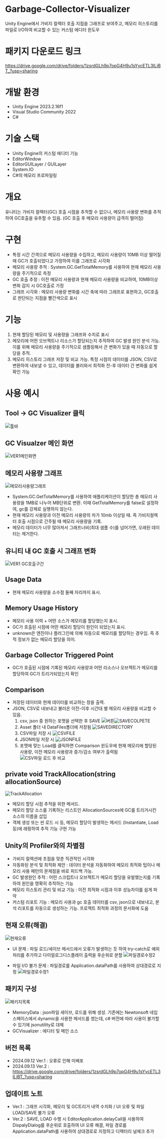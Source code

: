 # Garbage-Collector-Visualizer
Unity Engine에서 가비지 컬렉터 호출 지점을 그래프로 보여주고, 메모리 히스토리를 파일로 I/O하여 비교할 수 있는 커스텀 에디터 윈도우

# 패키지 다운로드 링크
  https://drive.google.com/drive/folders/1zsrdGLh9p7opG4H9u1sYycETL3ILjBT_?usp=sharing

# 개발 환경
- Unity Engine 2023.2.16f1
- Visual Studio Community 2022
- C#

# 기술 스택
- Unity Engine의 커스텀 에디터 기능
- EditorWindow
- EditorGUILayer / GUILayer
- System.IO
- C#의 메모리 프로파일링

# 개요
유니티는 가비지 컬렉터(GC) 호출 시점을 추적할 수 없으나, 메모리 사용량 변화를 추적하여 GC호출을 유추할 수 있음. (GC 호출 후 메모리 사용량이 급격히 떨어짐)

# 구현
- 특정 시간 간격으로 메모리 사용량을 수집하고, 메모리 사용량이 10MB 이상 떨어질 때 GC가 호출되었다고 가정하여 이를 그래프로 시각화
- 메모리 사용량 추적 : System.GC.GetTotalMemory를 사용하여 현재 메모리 사용량을 주기적으로 측정
- GC 호출 추정 : 이전 메모리 사용량과 현재 메모리 사용량을 비교하여, 10MB이상 변화 감지 시 GC호출로 가정
- 그래프 시각화 : 메모리 사용량 변화를 시간 축에 따라 그래프로 표현하고, GC호출로 판단되는 지점을 빨간색으로 표시

# 기능
1. 현재 할당된 메모리 및 사용량을 그래프와 수치로 표시
2. 메모리에 어떤 오브젝트나 리소스가 할당되는지 추적하여 GC 발생 원인 분석 가능. 이를 위해 메모리 사용량을 주기적으로 샘플링해서 큰 변화가 있을 때 자동으로 할당을 추적.
3. 메모리 히스토리 그래프 저장 및 비교 가능. 특정 시점의 데이터를 JSON, CSV로 변환하여 내보낼 수 있고, 데이터를 불러와서 최적화 전-후 데이터 간 변화를 쉽게 확인 가능

# 사용 예시
  ## Tool -> GC Visualizer 클릭
  ![툴바](https://github.com/user-attachments/assets/dfa8db6b-63da-4218-8478-8e0844d26f20)
  ## GC Visualzer 메인 화면
  ![VER1메인화면](https://github.com/user-attachments/assets/d320cec8-d2ef-47a2-afc6-d46a2635f7a2)
  
  ## 메모리 사용량 그래프
  ![메모리사용량그래프](https://github.com/user-attachments/assets/0f353cc3-917c-471c-94ba-0560fd9bb89f)
  - System.GC.GetTotalMemory를 사용하여 애플리케이션이 할당한 총 메모리 사용량을  1MB로 나누어 MB단위로 변환. 이때 GetTotalMemory를 false로 설정하여, gc를 강제로 실행하지 않는다.
  - 현재 메모리 사용량과 이전 메모리 사용량의 차가 10mb 이상일 때. 즉 가비지컬렉터 호출 시점으로 간주될 때 메모리 사용량을 기록.
  - 메모리 데이터가 너무 많아져서 그래프너비(최대 샘플 수)를 넘어가면, 오래된 데이터는 제거한다.

  ## 유니티 내 GC 호출 시 그래프 변화
  ![VER1 GC호출구간](https://github.com/user-attachments/assets/0883b61b-36b2-493a-a4bc-4b115b13192c)
  
  ## Usage Data
  - 현재 메모리 사용량을 소수점 둘째 자리까지 표시.

  ## Memory Usage History
  - 메모리 사용 이력 + 어떤 소스가 메모리를 할당했는지 표시.
  - GC가 호출된 시점에 어떤 메모리 할당이 원인이 되었는지 표시.
  - unknown은 엔진이나 플러그인에 의해 자동으로 메모리를 할당하는 경우임. 즉 추적 정보가 없는 메모리 할당을 의미.

  ## Garbage Collector Triggered Point
  - GC가 호출된 시점에 기록된 메모리 사용량과 어떤 리소스나 오브젝트가 메모리를 할당하여 GC가 트리거되었는지 확인

  ## Comparison
  - 저장된 데이터와 현재 데이터를 비교하는 창을 출력.
  - JSON, CSV로 내보내고 불러온 이전-이후 시간대 별 메모리 사용량을 비교할 수 있음.
    1. csv, json 중 원하는 포맷을 선택한 후 SAVE
  ![버튼](https://github.com/user-attachments/assets/cb20e7f2-9502-4b3f-84f3-5b250872c50d)![SAVECOLPETE](https://github.com/user-attachments/assets/e8f1a3c5-b834-406b-90ec-934a97432cd4)
    2. Asset 폴더 내 DataFiles폴더에 저장됨
  ![SAVEDIRECTORY](https://github.com/user-attachments/assets/11eed4b0-8f47-412e-8bf5-8c2c08493b57)
    3. CSV파일 저장 시
  ![CSVFILE](https://github.com/user-attachments/assets/fb3ffca0-b499-416d-990e-61b90cf736b0)
    4. JSON파일 저장 시
  ![JSONFILE](https://github.com/user-attachments/assets/964cfa89-8d49-4f0c-bc26-c8004ba39705)
    5. 포맷에 맞는 Load를 클릭하면 Comparison 윈도우에 현재 메모리에 할당된 사용량, 이전 메모리 사용량과 증가/감소 여부가 출력됨
  ![CSV파일 로드 후 비교](https://github.com/user-attachments/assets/499a5c7b-f0ea-4ad0-a6c5-881902ebf0fb)

  ## private void TrackAllocation(string allocationSource)
  ![TrackAllocation](https://github.com/user-attachments/assets/be64aac4-5b27-44ab-8f8e-17584b8414af)
  - 메모리 할당 시점 추적을 위한 메서드.
  - 메모리 할당 소스를 기록하는 리스트인 AllocationSources에 GC를 트리거시킨 소스의 이름을 삽입
  - 객체 생성 또는 씬 로드 시 등, 메모리 할당이 발생하는 메서드 (Instantiate, Load 등)에 래핑하여 추적 기능 구현 가능

  ## Unity의 Profiler와의 차별점
  - 가비지 컬렉션에 초점을 맞춘 직관적인 시각화
  - 자동화된 분석 및 최적화 제안 : 데이터 분석을 자동화하여 메모리 최적화 팁이나 메모리 사용 패턴의 문제점을 바로 피드백 가능.
  - GC 발생원인 추적 : 어떤 스크립트나 오브젝트가 메모리 할당을 유발했는지를 기록하여 원인을 명확히 추적하는 기능
  - 메모리 히스토리 관리 및 비교 기능 : 이전 최적화 시점과 이후 성능차이를 쉽게 파악
  - 커스텀 리포트 기능 : 메모리 사용과 gc 호출 데이터를 csv, json으로 내보내고, 분석 리포트를 자동으로 생성하는 기능. 프로젝트 최적화 과정의 문서화에 도움

  ## 현재 오류(해결)
  ![현재오류](https://github.com/user-attachments/assets/ce91515b-ba5f-41d9-a29a-dc0bf83eb665)
  - UI 문제 : 파일 로드/세이브 메서드에서 오류가 발생하는 듯 하여 try-catch로 예외처리를 추가하고 다이얼로그디스플레이 출력을 후순위로 분할
  ![파일경로수정2](https://github.com/user-attachments/assets/602e9aba-339f-484c-a023-24371f5294a7)
  
  - 파일 I/O 불가 문제 : 파일경로를 Application.dataPath를 사용하여 상대경로로 지정
  ![파일경로수정1](https://github.com/user-attachments/assets/08219c18-1724-4024-b865-0d644601bd37)

  ## 패키지 구성
  ![패키지목록](https://github.com/user-attachments/assets/058438a7-e828-4e35-bc77-f3a1b90da7b9)
  - MemoryData : json파일 세이브, 로드를 위해 생성. 기존에는 Newtonsoft 네임스페이스에서 dynamic을 사용한 메서드를 썼는데, c# 버전에 따라 사용이 불가할 수 있기에 jsonutility로 대체
  - GCVisualizer : 에디터 및 메인 소스

  ## 버전 목록
  - 2024.09.12 Ver.1 : 오류로 인해 미배포
  - 2024.09.13 Ver.2 : https://drive.google.com/drive/folders/1zsrdGLh9p7opG4H9u1sYycETL3ILjBT_?usp=sharing

  ## 업데이트 노트
  - Ver.1 : 그래프 시각화, 메모리 및 GC트리거 내역 수치화 / UI 오류 및 파일 LOAD/SAVE 불가 오류
  - Ver.2 : SAVE, LOAD 수행 시 EditorApplication.delayCall을 사용하여 DispalyDialog를 후순위로 호출하여 UI 오류 해결,
            파일 경로를 Application.dataPath를 사용하여 상대경로로 지정하고 디렉터리 널체크 추가
